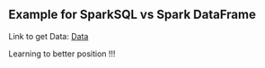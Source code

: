 ## Example for SparkSQL vs Spark DataFrame

Link to get Data: [Data](https://data.sfgov.org/Public-Safety/Fire-Department-Calls-For-Service-2016-/kikm-y2iv/about_data)

Learning to better position !!!